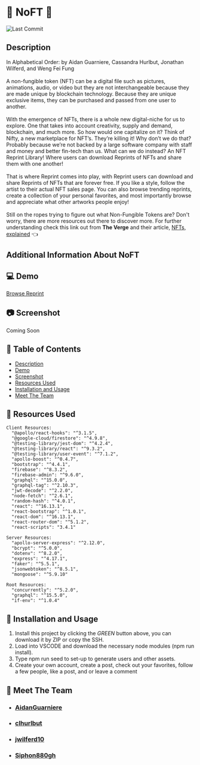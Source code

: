 :sparkler: NoFT :sparkler:
====
![Last Commit](https://img.shields.io/github/last-commit/Siphon880gh/reprint/master)

Description
---
In Alphabetical Order: by Aidan Guarniere, Cassandra Hurlbut, Jonathan Wilferd, and Weng Fei Fung
<br>
<br>
A non-fungible token (NFT) can be a digital file such as pictures, animations, audio, or video but they are not interchangeable because they are made unique by blockchain technology. Because they are unique exclusive items, they can be purchased and passed from one user to another. 
<br>
<br>
With the emergence of NFTs, there is a whole new digital-niche for us to explore. One that takes into account creativity, supply and demand, blockchain, and much more. So how would one capitalize on it? Think of Nifty, a new marketplace for NFT’s. They’re killing it! Why don’t we do that? Probably because we’re not backed by a large software company with staff and money and better fin-tech than us. What can we do instead? An NFT Reprint Library! Where users can download Reprints of NFTs and share them with one another!
<br>
<br>
That is where Reprint comes into play, with Reprint users can download and share Reprints of NFTs that are forever free. If you like a style, follow the artist to their actual NFT sales page. You can also browse trending reprints, create a collection of your personal favorites, and most importantly browse and appreciate what other artworks people enjoy!
<br>
<br>
Still on the ropes trying to figure out what Non-Fungible Tokens are? Don't worry, there are more resources out there to discover more. For further understanding check this link out from **The Verge** and their article, [NFTs, explained](https://www.theverge.com/22310188/nft-explainer-what-is-blockchain-crypto-art-faq) :point_left:

Additional Information About NoFT
---


:computer: Demo
---
[Browse Reprint](https://reprint-media.herokuapp.com/)

:camera: Screenshot
---
Coming Soon

:open_file_folder: Table of Contents
---
- [Description](#description)
- [Demo](#computer-demo)
- [Screenshot](#camera-screenshot)
- [Resources Used](#floppy_disk-resources-used)
- [Installation and Usage](#minidisc-installation-and-usage)
- [Meet The Team](#e-mail-meet-the-team)

## :floppy_disk: Resources Used
    Client Resources:
      "@apollo/react-hooks": "^3.1.5",
      "@google-cloud/firestore": "^4.9.8",
      "@testing-library/jest-dom": "^4.2.4",
      "@testing-library/react": "^9.3.2",
      "@testing-library/user-event": "^7.1.2",
      "apollo-boost": "^0.4.7",
      "bootstrap": "^4.4.1",
      "firebase": "^8.3.2",
      "firebase-admin": "^9.6.0",
      "graphql": "^15.0.0",
      "graphql-tag": "^2.10.3",
      "jwt-decode": "^2.2.0",
      "node-fetch": "^2.6.1",
      "random-hash": "^4.0.1",
      "react": "^16.13.1",
      "react-bootstrap": "^1.0.1",
      "react-dom": "^16.13.1",
      "react-router-dom": "^5.1.2",
      "react-scripts": "3.4.1"
    
    Server Resources:
      "apollo-server-express": "^2.12.0",
      "bcrypt": "^5.0.0",
      "dotenv": "^8.2.0",
      "express": "^4.17.1",
      "faker": "^5.5.1",
      "jsonwebtoken": "^8.5.1",
      "mongoose": "^5.9.10"
      
    Root Resources:
      "concurrently": "^5.2.0",
      "graphql": "^15.5.0",
      "if-env": "^1.0.4"

## :minidisc: Installation and Usage
1) Install this project by clicking the *GREEN* button above, you can download it by ZIP or copy the SSH. 
2) Load into VSCODE and download the necessary node modules (npm run install). 
3) Type npm run seed to set-up to generate users and other assets. 
4) Create your own account, create a post, check out your favorites, follow a few people, like a post, and or leave a comment


## :e-mail: Meet The Team
- ### [AidanGuarniere](https://github.com/AidanGuarniere)
- ### [clhurlbut](https://github.com/clhurlbut)
- ### [jwilferd10](https://github.com/jwilferd10)
- ### [Siphon880gh](https://github.com/Siphon880gh)
